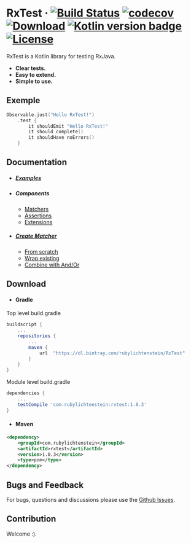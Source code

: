 # RxTest &middot; [![Build Status](https://travis-ci.org/RubyLichtenstein/RxTest.svg?branch=master)](https://travis-ci.org/RubyLichtenstein/RxTest) [![codecov](https://codecov.io/gh/RubyLichtenstein/RxTest/branch/master/graph/badge.svg)](https://codecov.io/gh/RubyLichtenstein/RxTest) [![Download](https://api.bintray.com/packages/rubylichtenstein/RxTest/com.rubylichtenstein.rxtest/images/download.svg)](https://bintray.com/rubylichtenstein/RxTest/com.rubylichtenstein.rxtest/_latestVersion) [![Kotlin version badge](https://img.shields.io/badge/kotlin-1.2.10-blue.svg)](http://kotlinlang.org/) [![License](https://img.shields.io/badge/License-Apache%202.0-blue.svg)](http://www.apache.org/licenses/LICENSE-2.0)

RxTest is a Kotlin library for testing RxJava.

* **Clear tests.**
* **Easy to extend.**
* **Simple to use.**

## Exemple
```kotlin
Observable.just("Hello RxTest!")
    .test {
        it shouldEmit "Hello RxTest!"
        it should complete()
        it shouldHave noErrors()
    }
```
## Documentation

 - ##### [Examples](https://github.com/RubyLichtenstein/RxTest/wiki/Examples)
 - ##### Components
 
   - [Matchers](https://github.com/RubyLichtenstein/RxTest/wiki/Matchers)
   - [Assertions](https://github.com/RubyLichtenstein/RxTest/wiki/Assertions)
   - [Extensions](https://github.com/RubyLichtenstein/RxTest/wiki/Extensions)    

 - ##### [Create Matcher](https://github.com/RubyLichtenstein/RxTest/wiki/Create-matcher)
   - [From scratch](https://github.com/RubyLichtenstein/RxTest/wiki/Create-matcher#1-from-scratch)
   - [Wrap existing](https://github.com/RubyLichtenstein/RxTest/wiki/Create-matcher#2-wrap-existing)
   - [Combine with And/Or](https://github.com/RubyLichtenstein/RxTest/wiki/Create-matcher#3-combine-with-andor)

## Download
- #### Gradle
Top level build.gradle
```groovy
buildscript {
    ...
    repositories {
        ...
        maven {
            url  "https://dl.bintray.com/rubylichtenstein/RxTest" 
        }
    }
}
```
Module level build.gradle
```groovy
dependencies {       
    ...
    testCompile 'com.rubylichtenstein:rxtest:1.0.3'
}
```

- #### Maven
```xml
<dependency>
    <groupId>com.rubylichtenstein</groupId>
    <artifactId>rxtest</artifactId>
    <version>1.0.3</version>
    <type>pom</type>
</dependency>
```
## Bugs and Feedback

For bugs, questions and discussions please use the [Github Issues](https://github.com/RubyLichtenstein/RxTest/issues).

## Contribution 

Welcome :).


